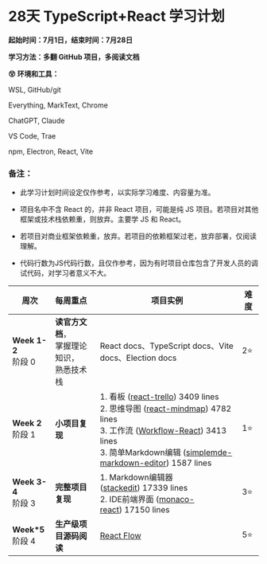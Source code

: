 # 28天 TypeScript+React 学习计划

**起始时间：7月1日，结束时间：7月28日**

**学习方法：多翻 GitHub 项目，多阅读文档**



**😵 环境和工具：**

WSL, GitHub/git

Everything, MarkText, Chrome

ChatGPT, Claude

VS Code, Trae

npm, Electron, React, Vite



### 备注：

- 此学习计划时间设定仅作参考，以实际学习难度、内容量为准。

- 项目名中不含 React 的，并非 React 项目，可能是纯 JS 项目。若项目对其他框架或技术栈依赖重，则放弃。主要学 JS 和 React。

- 若项目对商业框架依赖重，放弃。若项目的依赖框架过老，放弃部署，仅阅读理解。

- 代码行数为JS代码行数，且仅作参考，因为有时项目仓库包含了开发人员的调试代码，对学习者意义不大。
  
  
  

| 周次                   | 每周重点                                 | 项目实例                                                                                                                                                                                                                                                                                                                                                                                 | 难度  |
| -------------------- |:------------------------------------ | ------------------------------------------------------------------------------------------------------------------------------------------------------------------------------------------------------------------------------------------------------------------------------------------------------------------------------------------------------------------------------------ | --- |
| **Week 1-2**<br>阶段 0 | **读官方文档**，<br/>掌握理论知识，<br/>熟悉技术栈<br> | React docs、TypeScript docs、Vite docs、Election docs                                                                                                                                                                                                                                                                                                                                   | 2⭐  |
| **Week 2**<br>阶段 1   | **小项目复现**                            | 1. 看板 ([react-trello](https://github.com/rcdexta/react-trello)) 3409 lines<br/>2. 思维导图 ([react-mindmap](https://github.com/learn-anything/react-mindmap)) 4782 lines<br/>3. 工作流 ([Workflow-React](https://github.com/StavinLi/Workflow-React)) 3413 lines<br/>3. 简单Markdown编辑 ([simplemde-markdown-editor](https://github.com/sparksuite/simplemde-markdown-editor)) 1587 lines<br/> | 1⭐  |
| **Week 3-4**<br>阶段 3 | **完整项目复现**                           | 1. Markdown编辑器 ([stackedit](https://github.com/benweet/stackedit)) 17339 lines<br/>2. IDE前端界面 ([monaco-react](https://github.com/suren-atoyan/monaco-react)) 17150 lines<br/>                                                                                                                                                                                                        | 3⭐  |
| **Week*5**<br>阶段 4   | **生产级项目源码阅读**                        | [React Flow](https://github.com/FlowiseAI/Flowise)                                                                                                                                                                                                                                                                                                                                   | 5⭐  |


